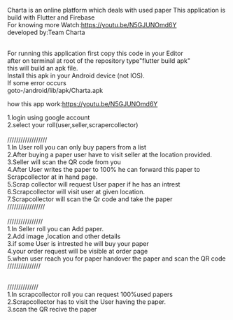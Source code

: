 Charta is an online platform which deals with used paper
This application is build with Flutter and Firebase <br>
For knowing more Watch:https://youtu.be/N5GJUNOmd6Y <br>
developed by:Team Charta


<br>For running this application first copy this code in your Editor<br>
after on terminal at root of the repository type"flutter build apk"<br>
this will build an apk file.<br>
Install this apk in your Android device (not IOS).<br>
If some error occurs <br>
goto-/android/lib/apk/Charta.apk<br>


how this app work:https://youtu.be/N5GJUNOmd6Y<br>

1.login using google account<br>
2.select your roll(user,seller,scrapercollector)<br>
<br>
//////////////////<br>
1.In User roll you can only buy papers from a list<br>
2.After buying a paper user have to visit seller at the location provided.<br>
3.Seller will scan the QR code from you<br>
4.After User writes the paper to 100% he can forward this paper to Scrapcollector at in hand page.<br>
5.Scrap collector will request User paper if he has an intrest<br>
6.Scrapcollector will visit user at given location.<br>
7.Scrapcollector will scan the Qr code and take the paper<br>
/////////////////<br>
<br>
////////////////<br>
1.In Seller roll you can Add paper.<br>
2.Add image ,location and other details<br>
3.if some User is intrested he will buy your paper<br>
4.your order request will be visible at order page<br>
5.when user reach you for paper handover the paper and scan the QR code<br>
///////////////<br>
<br>

//////////////<br>
1.In scrapcollector roll you can request 100%used papers<br>
2.Scrapcollector has to visit the User having the paper.<br>
3.scan the QR recive the paper<br>
